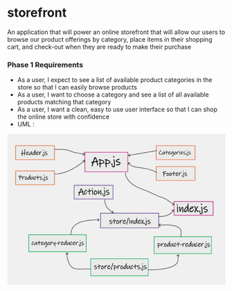 # storefront

An application that will power an online storefront that will allow our users to browse our product offerings by category, place items in their shopping cart, and check-out when they are ready to make their purchase

### Phase 1 Requirements

- As a user, I expect to see a list of available product categories in the store so that I can easily browse products
- As a user, I want to choose a category and see a list of all available products matching that category
- As a user, I want a clean, easy to use user interface so that I can shop the online store with confidence
- UML :

![UML36](UML36.jpg)